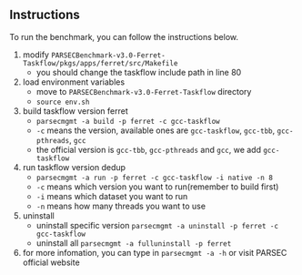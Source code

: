 ## Instructions
To run the benchmark, you can follow the instructions below.
1. modify `PARSECBenchmark-v3.0-Ferret-Taskflow/pkgs/apps/ferret/src/Makefile`
    + you should change the taskflow include path in line 80
2. load environment variables
    + move to `PARSECBenchmark-v3.0-Ferret-Taskflow` directory
    + `source env.sh`
3. build taskflow version ferret
    + `parsecmgmt -a build -p ferret -c gcc-taskflow`
    + `-c` means the version, available ones are `gcc-taskflow`, `gcc-tbb`, `gcc-pthreads`, `gcc`
    + the official version is `gcc-tbb`, `gcc-pthreads` and `gcc`, we add `gcc-taskflow`
4. run taskflow version dedup
    + `parsecmgmt -a run -p ferret -c gcc-taskflow -i native -n 8`
    + `-c` means which version you want to run(remember to build first)
    + `-i` means which dataset you want to run
    + `-n` means how many threads you want to use
5. uninstall
    + uninstall specific version `parsecmgmt -a uninstall -p ferret -c gcc-taskflow`
    + uninstall all `parsecmgmt -a fulluninstall -p ferret`
6. for more infomation, you can type in `parsecmgmt -a -h` or visit PARSEC official website
